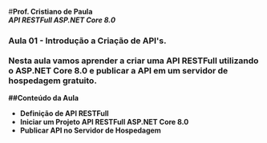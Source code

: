 
#<b>Prof. Cristiano de Paula<b /><br /><i>API RESTFull ASP.NET Core 8.0</i>
### Aula 01 - Introdução a Criação de API's.<br /><br />Nesta aula vamos aprender a criar uma API RESTFull utilizando o ASP.NET Core 8.0 e publicar a API em um servidor de hospedagem gratuito.

##<b>Conteúdo da Aula<b>
<ul>
	<li>Definição de API RESTFull</li>
	<li>Iniciar um Projeto API RESTFull ASP.NET Core 8.0</li>
	<li>Publicar API no Servidor de Hospedagem</li>
</ul>